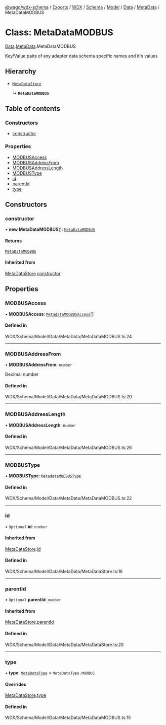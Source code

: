 [@wago/wdx-schema](../README.md) / [Exports](../modules.md) / [WDX](../modules/WDX.md) / [Schema](../modules/WDX.Schema.md) / [Model](../modules/WDX.Schema.Model.md) / [Data](../modules/WDX.Schema.Model.Data.md) / [MetaData](../modules/WDX.Schema.Model.Data.MetaData.md) / MetaDataMODBUS

# Class: MetaDataMODBUS

[Data](../modules/WDX.Schema.Model.Data.md).[MetaData](../modules/WDX.Schema.Model.Data.MetaData.md).MetaDataMODBUS

Key/Value pairs of any adapter data schema specific names and it's values

## Hierarchy

- [`MetaDataStore`](WDX.Schema.Model.Data.MetaData.MetaDataStore.md)

  ↳ **`MetaDataMODBUS`**

## Table of contents

### Constructors

- [constructor](WDX.Schema.Model.Data.MetaData.MetaDataMODBUS.md#constructor)

### Properties

- [MODBUSAccess](WDX.Schema.Model.Data.MetaData.MetaDataMODBUS.md#modbusaccess)
- [MODBUSAddressFrom](WDX.Schema.Model.Data.MetaData.MetaDataMODBUS.md#modbusaddressfrom)
- [MODBUSAddressLength](WDX.Schema.Model.Data.MetaData.MetaDataMODBUS.md#modbusaddresslength)
- [MODBUSType](WDX.Schema.Model.Data.MetaData.MetaDataMODBUS.md#modbustype)
- [id](WDX.Schema.Model.Data.MetaData.MetaDataMODBUS.md#id)
- [parentId](WDX.Schema.Model.Data.MetaData.MetaDataMODBUS.md#parentid)
- [type](WDX.Schema.Model.Data.MetaData.MetaDataMODBUS.md#type)

## Constructors

### constructor

• **new MetaDataMODBUS**(): [`MetaDataMODBUS`](WDX.Schema.Model.Data.MetaData.MetaDataMODBUS.md)

#### Returns

[`MetaDataMODBUS`](WDX.Schema.Model.Data.MetaData.MetaDataMODBUS.md)

#### Inherited from

[MetaDataStore](WDX.Schema.Model.Data.MetaData.MetaDataStore.md).[constructor](WDX.Schema.Model.Data.MetaData.MetaDataStore.md#constructor)

## Properties

### MODBUSAccess

• **MODBUSAccess**: [`MetadataMODBUSAccess`](../enums/WDX.Schema.Model.Data.MetaData.MetadataMODBUSAccess.md)[]

#### Defined in

WDX/Schema/Model/Data/MetaData/MetaDataMODBUS.ts:24

___

### MODBUSAddressFrom

• **MODBUSAddressFrom**: `number`

Decimal number

#### Defined in

WDX/Schema/Model/Data/MetaData/MetaDataMODBUS.ts:20

___

### MODBUSAddressLength

• **MODBUSAddressLength**: `number`

#### Defined in

WDX/Schema/Model/Data/MetaData/MetaDataMODBUS.ts:26

___

### MODBUSType

• **MODBUSType**: [`MetadataMODBUSType`](../enums/WDX.Schema.Model.Data.MetaData.MetadataMODBUSType.md)

#### Defined in

WDX/Schema/Model/Data/MetaData/MetaDataMODBUS.ts:22

___

### id

• `Optional` **id**: `number`

#### Inherited from

[MetaDataStore](WDX.Schema.Model.Data.MetaData.MetaDataStore.md).[id](WDX.Schema.Model.Data.MetaData.MetaDataStore.md#id)

#### Defined in

WDX/Schema/Model/Data/MetaData/MetaDataStore.ts:18

___

### parentId

• `Optional` **parentId**: `number`

#### Inherited from

[MetaDataStore](WDX.Schema.Model.Data.MetaData.MetaDataStore.md).[parentId](WDX.Schema.Model.Data.MetaData.MetaDataStore.md#parentid)

#### Defined in

WDX/Schema/Model/Data/MetaData/MetaDataStore.ts:20

___

### type

• **type**: [`MetaDataType`](../enums/WDX.Schema.Model.Data.MetaData.MetaDataType.md) = `MetaDataType.MODBUS`

#### Overrides

[MetaDataStore](WDX.Schema.Model.Data.MetaData.MetaDataStore.md).[type](WDX.Schema.Model.Data.MetaData.MetaDataStore.md#type)

#### Defined in

WDX/Schema/Model/Data/MetaData/MetaDataMODBUS.ts:15
